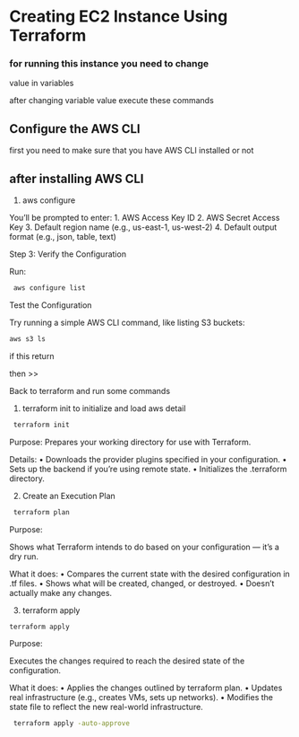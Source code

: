 
# Creating EC2 Instance Using Terraform

### for running this instance you need to change 
value in variables


after changing variable value execute these commands
## Configure the AWS CLI
first you need to make sure that you have AWS CLI installed or not


## after installing AWS CLI
1. aws configure

You’ll be prompted to enter:
	1.	AWS Access Key ID
	2.	AWS Secret Access Key
	3.	Default region name (e.g., us-east-1, us-west-2)
	4.	Default output format (e.g., json, table, text)

Step 3: Verify the Configuration

Run:
```bash
 aws configure list
```
Test the Configuration

Try running a simple AWS CLI command, like listing S3 buckets:

```bash
aws s3 ls
```

if this return 


then >>

Back to terraform and run some commands


1. terraform init to initialize and load aws detail
```bash
 terraform init
```
Purpose: Prepares your working directory for use with Terraform.

Details:
	•	Downloads the provider plugins specified in your configuration.
	•	Sets up the backend if you’re using remote state.
	•	Initializes the .terraform directory.



 2. Create an Execution Plan
```bash
 terraform plan
```
  Purpose:

Shows what Terraform intends to do based on your configuration — it’s a dry run.

What it does:
	•	Compares the current state with the desired configuration in .tf files.
	•	Shows what will be created, changed, or destroyed.
	•	Doesn’t actually make any changes.


3. terraform apply
```bash
terraform apply
```
Purpose:

Executes the changes required to reach the desired state of the configuration.

What it does:
	•	Applies the changes outlined by terraform plan.
	•	Updates real infrastructure (e.g., creates VMs, sets up networks).
	•	Modifies the state file to reflect the new real-world infrastructure.



```bash
 terraform apply -auto-approve
```


 
